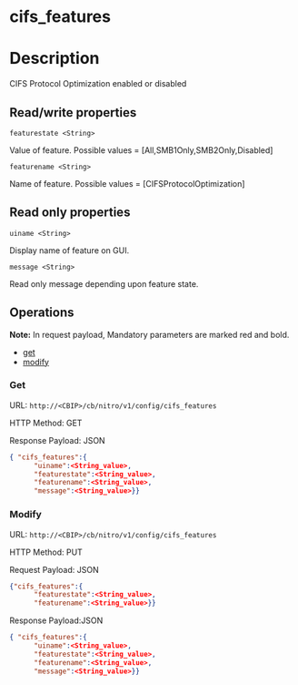 # cifs_features

# Description

CIFS Protocol Optimization enabled or disabled

## Read/write properties

`featurestate <String>`

Value of feature.
Possible values = [All,SMB1Only,SMB2Only,Disabled]

`featurename <String>`

Name of feature.
Possible values = [CIFSProtocolOptimization]

## Read only properties

`uiname <String>`

Display name of feature on GUI.

`message <String>`

Read only message depending upon feature state.

## Operations

**Note:** In request payload, Mandatory parameters are marked red and bold.

* [get](#get)
* [modify](#modify)

### <a name="get">Get</a>

URL: `http://<CBIP>/cb/nitro/v1/config/cifs_features`

HTTP Method: GET

Response Payload: JSON

```json
{ "cifs_features":{
      "uiname":<String_value>,
      "featurestate":<String_value>,
      "featurename":<String_value>,
      "message":<String_value>}}
```

### <a name="modify">Modify</a>

URL: `http://<CBIP>/cb/nitro/v1/config/cifs_features`

HTTP Method: PUT

Request Payload: JSON

```json
{"cifs_features":{
      "featurestate":<String_value>,
      "featurename":<String_value>}}
```

Response Payload:JSON

```json
{ "cifs_features":{
      "uiname":<String_value>,
      "featurestate":<String_value>,
      "featurename":<String_value>,
      "message":<String_value>}}
```